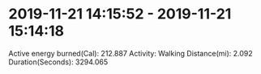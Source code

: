# 2019-11-21 14:15:52 - 2019-11-21 15:14:18

Active energy burned(Cal): 212.887
Activity: Walking
Distance(mi): 2.092
Duration(Seconds): 3294.065